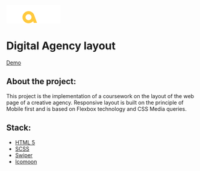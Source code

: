 ![logo](./src/assets/logo/Dalio.svg)
**<h1>Digital Agency layout</h1>**
[Demo](https://lightzone1981.github.io/dalio/public)
**<h2>About the project:</h2>**
This project is the implementation of a coursework on the layout of the web page of a creative agency. 
Responsive layout is built on the principle of Mobile first and is based on Flexbox technology and CSS Media queries.

<h2>Stack:</h2>

* [HTML 5](http://htmlbook.ru/samhtml5/sintaksis-html5)
* [SCSS](https://sass-scss.ru/guide/)
* [Swiper](https://swiperjs.com/get-started)
* [Icomoon](https://icomoon.io)
